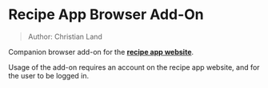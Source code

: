 # Recipe App Browser Add-On
> Author: Christian Land

Companion browser add-on for the [**recipe app website**]("https://recipes.christianland.dev").

Usage of the add-on requires an account on the recipe app website, and for the user to be logged in.